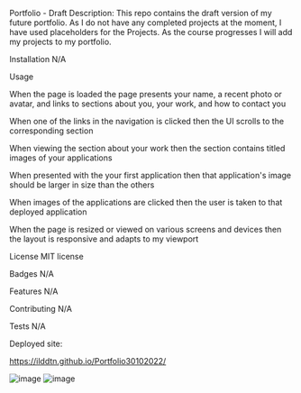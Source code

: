 Portfolio - Draft 
Description: This repo contains the draft version of my future portfolio.
As I do not have any completed projects at the moment, I have used placeholders for the Projects.
As the course progresses I will add my projects to my portfolio.

Installation
N/A

Usage

When the page is loaded the page presents your name, a recent photo or avatar, and links to sections about you, your work, and how to contact you

When one of the links in the navigation is clicked then the UI scrolls to the corresponding section

When viewing the section about your work then the section contains titled images of your applications

When presented with the your first application then that application's image should be larger in size than the others

When images of the applications are clicked then the user is taken to that deployed application

When the page is resized or viewed on various screens and devices then the layout is responsive and adapts to my viewport


License
MIT license

Badges
N/A

Features
N/A

Contributing
N/A

Tests
N/A

Deployed site:

https://ilddtn.github.io/Portfolio30102022/

![image](https://user-images.githubusercontent.com/115641798/198996288-534c5122-dd3e-48f2-a899-09c4d6bd6227.png)
![image](https://user-images.githubusercontent.com/115641798/198996503-7cebdf9f-3fd6-442c-bebf-d83254d0c86a.png)



